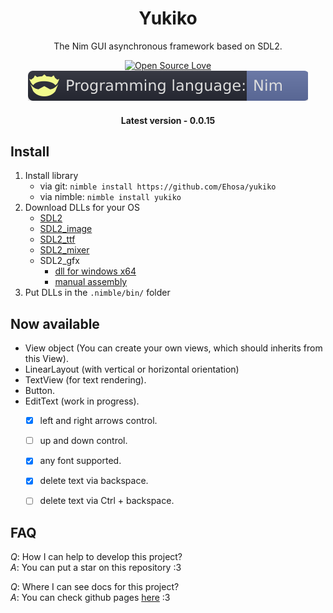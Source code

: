 <h1 align="center">Yukiko</h1>

<div align="center">The Nim GUI asynchronous framework based on SDL2.

[![Open Source Love](https://badges.frapsoft.com/os/v1/open-source.png?v=103)](https://github.com/ellerbrock/open-source-badges/)
[![Nim language-plastic](https://github.com/Ethosa/open-source-badges/blob/master/badges/Languages/Nim/Nim-lang-plastic.svg)](https://github.com/Ethosa/open-source-badges/blob/master/badges/Languages/Nim/Nim-lang-plastic.svg)
<h4>Latest version - 0.0.15</h4>
</div>

## Install
1. Install library
   -  via git: `nimble install https://github.com/Ehosa/yukiko`
   -  via nimble: `nimble install yukiko`
2. Download DLLs for your OS
   -  [SDL2](https://www.libsdl.org/download-2.0.php)
   -  [SDL2_image](https://www.libsdl.org/tmp/SDL_image)
   -  [SDL2_ttf](https://www.libsdl.org/projects/SDL_ttf)
   -  [SDL2_mixer](https://www.libsdl.org/tmp/SDL_mixer/)
   -  SDL2_gfx
      -  [dll for windows x64](https://github.com/Ethosa/yukiko/blob/master/sdl_bin/windows_x64/SDL2_gfx.dll)
      -  [manual assembly](http://www.ferzkopp.net/wordpress/2016/01/02/sdl_gfx-sdl2_gfx/)
3. Put DLLs in the `.nimble/bin/` folder


## Now available
-   View object (You can create your own views, which should inherits from this View).
-   LinearLayout (with vertical or horizontal orientation)
-   TextView (for text rendering).
-   Button.
-   EditText (work in progress).
    - [x] left and right arrows control.
    - [ ] up and down control.
    - [x] any font supported.
    - [x] delete text via backspace.
    - [ ] delete text via Ctrl + backspace.


## FAQ
*Q*: How I can help to develop this project?  
*A*: You can put a star on this repository :3

*Q*: Where I can see docs for this project?  
*A*: You can check github pages [here](https://ethosa.github.io/yukiko/docs/yukiko.html) :3
